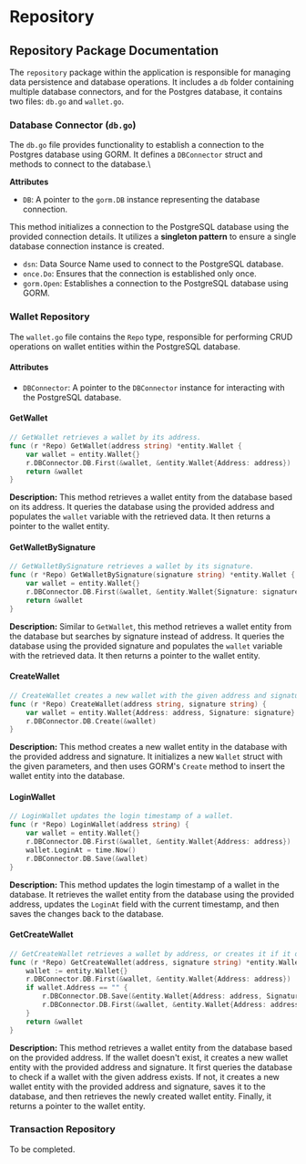 # Repository

## Repository Package Documentation

The `repository` package within the application is responsible for managing data persistence and database operations. It includes a `db` folder containing multiple database connectors, and for the Postgres database, it contains two files: `db.go` and `wallet.go`.

### Database Connector (`db.go`)

The `db.go` file provides functionality to establish a connection to the Postgres database using GORM. It defines a `DBConnector` struct and methods to connect to the database.\


**Attributes**

* `DB`: A pointer to the `gorm.DB` instance representing the database connection.

This method initializes a connection to the PostgreSQL database using the provided connection details. It utilizes a **singleton pattern** to ensure a single database connection instance is created.

* `dsn`: Data Source Name used to connect to the PostgreSQL database.
* `once.Do`: Ensures that the connection is established only once.
* `gorm.Open`: Establishes a connection to the PostgreSQL database using GORM.

### Wallet Repository

The `wallet.go` file contains the `Repo` type, responsible for performing CRUD operations on wallet entities within the PostgreSQL database.

#### Attributes

* `DBConnector`: A pointer to the `DBConnector` instance for interacting with the PostgreSQL database.

#### GetWallet

```go
// GetWallet retrieves a wallet by its address.
func (r *Repo) GetWallet(address string) *entity.Wallet {
    var wallet = entity.Wallet{}
    r.DBConnector.DB.First(&wallet, &entity.Wallet{Address: address})
    return &wallet
}
```

**Description:** This method retrieves a wallet entity from the database based on its address. It queries the database using the provided address and populates the `wallet` variable with the retrieved data. It then returns a pointer to the wallet entity.

#### GetWalletBySignature

```go
// GetWalletBySignature retrieves a wallet by its signature.
func (r *Repo) GetWalletBySignature(signature string) *entity.Wallet {
    var wallet = entity.Wallet{}
    r.DBConnector.DB.First(&wallet, &entity.Wallet{Signature: signature})
    return &wallet
}
```

**Description:** Similar to `GetWallet`, this method retrieves a wallet entity from the database but searches by signature instead of address. It queries the database using the provided signature and populates the `wallet` variable with the retrieved data. It then returns a pointer to the wallet entity.

#### CreateWallet

```go
// CreateWallet creates a new wallet with the given address and signature.
func (r *Repo) CreateWallet(address string, signature string) {
    var wallet = entity.Wallet{Address: address, Signature: signature}
    r.DBConnector.DB.Create(&wallet)
}
```

**Description:** This method creates a new wallet entity in the database with the provided address and signature. It initializes a new `Wallet` struct with the given parameters, and then uses GORM's `Create` method to insert the wallet entity into the database.

#### LoginWallet

```go
// LoginWallet updates the login timestamp of a wallet.
func (r *Repo) LoginWallet(address string) {
    var wallet = entity.Wallet{}
    r.DBConnector.DB.First(&wallet, &entity.Wallet{Address: address})
    wallet.LoginAt = time.Now()
    r.DBConnector.DB.Save(&wallet)
}
```

**Description:** This method updates the login timestamp of a wallet in the database. It retrieves the wallet entity from the database using the provided address, updates the `LoginAt` field with the current timestamp, and then saves the changes back to the database.

#### GetCreateWallet

```go
// GetCreateWallet retrieves a wallet by address, or creates it if it doesn't exist.
func (r *Repo) GetCreateWallet(address, signature string) *entity.Wallet {
    wallet := entity.Wallet{}
    r.DBConnector.DB.First(&wallet, &entity.Wallet{Address: address})
    if wallet.Address == "" {
        r.DBConnector.DB.Save(&entity.Wallet{Address: address, Signature: signature})
        r.DBConnector.DB.First(&wallet, &entity.Wallet{Address: address})
    }
    return &wallet
}
```

**Description:** This method retrieves a wallet entity from the database based on the provided address. If the wallet doesn't exist, it creates a new wallet entity with the provided address and signature. It first queries the database to check if a wallet with the given address exists. If not, it creates a new wallet entity with the provided address and signature, saves it to the database, and then retrieves the newly created wallet entity. Finally, it returns a pointer to the wallet entity.

### Transaction Repository

To be completed.


